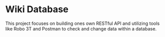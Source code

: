 # Wiki Database

This project focuses on building ones own RESTful API and utilizing tools like Robo 3T and Postman to check and change data within a database.
